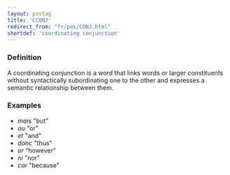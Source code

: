 ```yaml
---
layout: postag
title: 'CCONJ'
redirect_from: "fr/pos/CONJ.html"
shortdef: 'coordinating conjunction'
---
```


### Definition
A coordinating conjunction is a word that links words or larger constituents without syntactically subordinating one to the other and expresses a semantic relationship between them.

### Examples

- _mais_ "but"
- _ou_ "or"
- _et_ "and"
- _donc_ "thus"
- _or_ "however"
- _ni_ "nor"
- _car_ "because"
